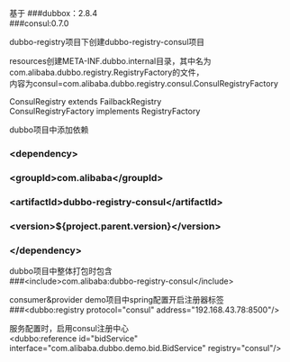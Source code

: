 基于
###dubbox：2.8.4<br>
###consul:0.7.0<br>

dubbo-registry项目下创建dubbo-registry-consul项目<br>

resources创建META-INF.dubbo.internal目录，其中名为com.alibaba.dubbo.registry.RegistryFactory的文件，<br>
内容为consul=com.alibaba.dubbo.registry.consul.ConsulRegistryFactory<br>

ConsulRegistry extends FailbackRegistry<br>
ConsulRegistryFactory  implements RegistryFactory<br>

dubbo项目中添加依赖<br>
### \<dependency>
###            \<groupId>com.alibaba\</groupId>
###            \<artifactId>dubbo-registry-consul\</artifactId>
###            \<version>${project.parent.version}\</version>
### \</dependency>

dubbo项目中整体打包时包含<br>
###\<include>com.alibaba:dubbo-registry-consul\</include>

consumer&provider demo项目中spring配置开启注册器标签<br>
###\<dubbo:registry protocol="consul" address="192.168.43.78:8500"/>

服务配置时，启用consul注册中心<br>
\<dubbo:reference id="bidService" interface="com.alibaba.dubbo.demo.bid.BidService" registry="consul"/>

